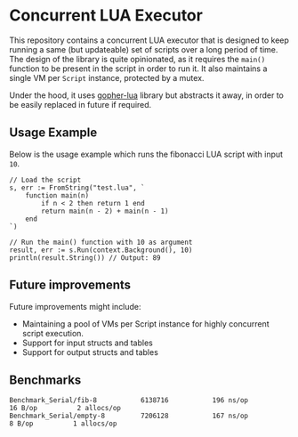 # Concurrent LUA Executor

This repository contains a concurrent LUA executor that is designed to keep running a same (but updateable) set of scripts over a long period of time. The design of the library is quite opinionated, as it requires the `main()` function to be present in the script in order to run it. It also maintains a single VM per `Script` instance, protected by a mutex.

Under the hood, it uses [gopher-lua](https://github.com/yuin/gopher-lua) library but abstracts it away, in order to be easily replaced in future if required. 


## Usage Example
Below is the usage example which runs the fibonacci LUA script with input `10`.

```
// Load the script
s, err := FromString("test.lua", `
    function main(n)
        if n < 2 then return 1 end
        return main(n - 2) + main(n - 1)
    end
`)

// Run the main() function with 10 as argument
result, err := s.Run(context.Background(), 10)
println(result.String()) // Output: 89
```

## Future improvements

Future improvements might include:
* Maintaining a pool of VMs per Script instance for highly concurrent script execution.
* Support for input structs and tables
* Support for output structs and tables


## Benchmarks

```
Benchmark_Serial/fib-8         	 6138716	       196 ns/op	      16 B/op	       2 allocs/op
Benchmark_Serial/empty-8       	 7206128	       167 ns/op	       8 B/op	       1 allocs/op
```